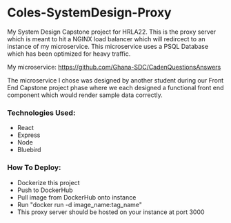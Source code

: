 # Coles-SystemDesign-Proxy

My System Design Capstone project for HRLA22. This is the proxy server which is meant to hit a NGINX load balancer which will redircect to an instance of my microservice. This microservice uses a PSQL Database which has been optimized for heavy traffic.

My microservice:
https://github.com/Ghana-SDC/CadenQuestionsAnswers

The microservice I chose was designed by another student during our Front End Capstone project phase where we each designed a functional front end component which would render sample data correctly.

### Technologies Used:

- React
- Express
- Node
- Bluebird

### How To Deploy:

- Dockerize this project
- Push to DockerHub
- Pull image from DockerHub onto instance
- Run "docker run -d image_name:tag_name"
- This proxy server should be hosted on your instance at port 3000
